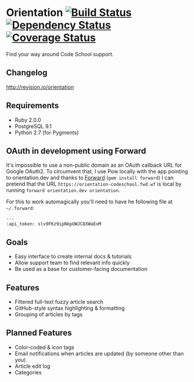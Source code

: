 # Orientation [![Build Status][ci-image]][ci] [![Dependency Status][gemnasium-image]][gemnasium] [![Coverage Status][coveralls-image]][coveralls]

Find your way around Code School support.

## Changelog
http://revision.io/orientation

## Requirements
- Ruby 2.0.0
- PostgreSQL 9.1
- Python 2.7 (for Pygments)

## OAuth in development using Forward
It's impossible to use a non-public domain as an OAuth callback URL for Google OAuth2. To circumvent that, I use Pow locally with the app pointing to orientation.dev and thanks to [Forward](https://forwardhq.com/support/using-forward) (`gem install forward`) I can pretend that the URL `https://orientation-codeschool.fwd.wf` is local by running `forward orientation.dev orientation`.

For this to work automagically you'll need to have he following file at `~/.forward`:

```
---
:api_token: slv9FKz9ipNkpUWJC8XWaEoM
```

## Goals

* Easy interface to create internal docs & tutorials
* Allow support team to find relevant info quickly
* Be used as a base for customer-facing documentation

## Features

* Filtered full-text fuzzy article search
* GitHub-style syntax highlighting & formatting
* Grouping of articles by tags

## Planned Features
* Color-coded & icon tags
* Email notifications when articles are updated (by someone other than you)
* Article edit log
* Categories

[ci]: https://magnum.travis-ci.com/codeschool/orientation
[ci-image]: https://magnum.travis-ci.com/codeschool/orientation.png?token=bYo3ib4PCJrDSsNRgsEK&branch=master
[gemnasium]: https://gemnasium.com/codeschool/orientation
[gemnasium-image]: https://gemnasium.com/d7600ed624a85ad2598fc3f4ceea5445.png
[coveralls]: https://coveralls.io/r/codeschool/orientation
[coveralls-image]: https://coveralls.io/repos/codeschool/orientation/badge.png?branch=master